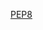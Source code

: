 [PEP8](https://github.com/WilliamAdamsWAG/Knowledge_db/blob/master/%D0%A1%D1%82%D0%B0%D0%BD%D0%B4%D0%B0%D1%80%D1%82%D1%8B%20PEP8.md)
